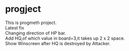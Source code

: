 # progject
This is progmeth project.<br />
Latest fix<br />
Changing direction of HP bar.<br />
Add HQ,of which value in board=3,it takes up 2 x 2 space.<br />
Show Winscreen after HQ is destroyed by Attacker.<br />
